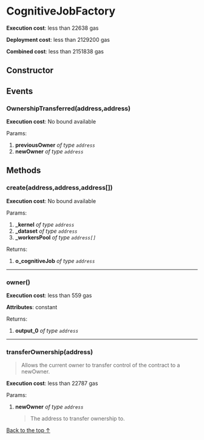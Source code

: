 # CognitiveJobFactory


**Execution cost**: less than 22638 gas

**Deployment cost**: less than 2129200 gas

**Combined cost**: less than 2151838 gas

## Constructor




## Events
### OwnershipTransferred(address,address)


**Execution cost**: No bound available


Params:

1. **previousOwner** *of type `address`*
2. **newOwner** *of type `address`*


## Methods
### create(address,address,address[])


**Execution cost**: No bound available


Params:

1. **_kernel** *of type `address`*
2. **_dataset** *of type `address`*
3. **_workersPool** *of type `address[]`*

Returns:


1. **o_cognitiveJob** *of type `address`*

--- 
### owner()


**Execution cost**: less than 559 gas

**Attributes**: constant



Returns:


1. **output_0** *of type `address`*

--- 
### transferOwnership(address)
>
> Allows the current owner to transfer control of the contract to a newOwner.


**Execution cost**: less than 22787 gas


Params:

1. **newOwner** *of type `address`*

    > The address to transfer ownership to.



[Back to the top ↑](#cognitivejobfactory)
